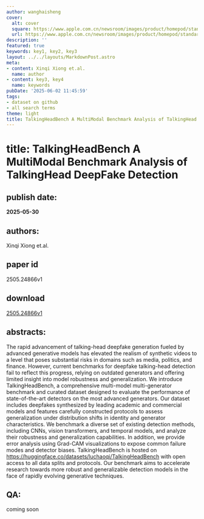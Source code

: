 ```yaml
---
author: wanghaisheng
cover:
  alt: cover
  square: https://www.apple.com.cn/newsroom/images/product/homepod/standard/Apple-HomePod-hero-230118_big.jpg.large_2x.jpg
  url: https://www.apple.com.cn/newsroom/images/product/homepod/standard/Apple-HomePod-hero-230118_big.jpg.large_2x.jpg
description: ''
featured: true
keywords: key1, key2, key3
layout: ../../layouts/MarkdownPost.astro
meta:
- content: Xinqi Xiong et.al.
  name: author
- content: key3, key4
  name: keywords
pubDate: '2025-06-02 11:45:59'
tags:
- dataset on github
- all search terms
theme: light
title: TalkingHeadBench A MultiModal Benchmark Analysis of TalkingHead DeepFake Detection
---
```


# title: TalkingHeadBench A MultiModal Benchmark Analysis of TalkingHead DeepFake Detection 
## publish date: 
**2025-05-30** 
## authors: 
  Xinqi Xiong et.al. 
## paper id
2505.24866v1
## download
[2505.24866v1](http://arxiv.org/abs/2505.24866v1)
## abstracts:
The rapid advancement of talking-head deepfake generation fueled by advanced generative models has elevated the realism of synthetic videos to a level that poses substantial risks in domains such as media, politics, and finance. However, current benchmarks for deepfake talking-head detection fail to reflect this progress, relying on outdated generators and offering limited insight into model robustness and generalization. We introduce TalkingHeadBench, a comprehensive multi-model multi-generator benchmark and curated dataset designed to evaluate the performance of state-of-the-art detectors on the most advanced generators. Our dataset includes deepfakes synthesized by leading academic and commercial models and features carefully constructed protocols to assess generalization under distribution shifts in identity and generator characteristics. We benchmark a diverse set of existing detection methods, including CNNs, vision transformers, and temporal models, and analyze their robustness and generalization capabilities. In addition, we provide error analysis using Grad-CAM visualizations to expose common failure modes and detector biases. TalkingHeadBench is hosted on https://huggingface.co/datasets/luchaoqi/TalkingHeadBench with open access to all data splits and protocols. Our benchmark aims to accelerate research towards more robust and generalizable detection models in the face of rapidly evolving generative techniques.
## QA:
coming soon
